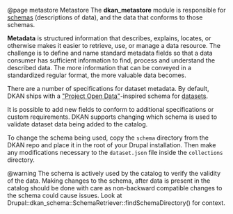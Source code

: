 @page metastore Metastore
The **dkan_metastore** module is responsible for [schemas](https://json-schema.org/) (descriptions of data), and the data that conforms to those schemas.

**Metadata** is structured information that describes, explains, locates, or otherwise makes it easier to retrieve, use, or manage a data resource. The challenge is to define and name standard metadata fields so that a data consumer has sufficient information to find, process and understand the described data. The more information that can be conveyed in a standardized regular format, the more valuable data becomes.

There are a number of specifications for dataset metadata. By default, DKAN ships with a ["Project Open Data"](https://project-open-data.cio.gov/v1.1/schema/)-inspired schema for [datasets](https://github.com/GetDKAN/dkan/tree/2.x/schema).

It is possible to add new fields to conform to additional specifications or custom requirements. DKAN supports changing which schema is used to validate dataset data being added to the catalog.

To change the schema being used, copy the `schema` directory from the DKAN repo and place it in the root of your Drupal installation. Then make any modifications necessary to the `dataset.json` file inside the `collections` directory.

@warning
  The schema is actively used by the catalog to verify the validity of the data. Making changes to the schema, after data is present in the catalog should be done with care as non-backward compatible changes to the schema could cause issues. Look at Drupal::dkan_schema::SchemaRetriever::findSchemaDirectory() for context.
